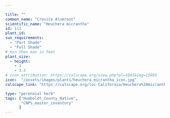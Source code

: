 ```yaml
---
 
title: ""
common_name: "Crevice Alumroot"
scientific_name: "Heuchera micrantha"
id: 113
plant_id: 
sun_requirements:
  - "Part Shade"
  - "Full Shade"
# min then max in feet
plant_size:
  - height: 
    - 1
    - 3.3
# icon_attribution: https://calscape.org/view.php?pl=1883&img=15885 
icon:  "/assets/images/plants/heuchera_micrantha_icon.jpg"
calscape_link: "https://calscape.org/loc-California/Heuchera%20micrantha(%20)"

type: "perennial herb"
tags: ["Humboldt_County_Native",
       "CNPS_master_inventory"
      ]
---
```




